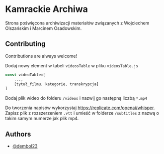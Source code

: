 # Kamrackie Archiwa
Strona poświęcona archiwizacji materiałów związanych z Wojciechem Olszańskim i Marcinem Osadowskim.

## Contributing

Contributions are always welcome!

Dodaj nowy element w tabeli `videosTable` w pliku `videosTable.js`

```js
const videoTable=[
    ...,
    [tytuł_filmu, kategorie, transkrypcja]
]
```

Dodaj plik wideo do folderu `/videos` i nazwij go następną liczbą `*.mp4`

Do tworzenia napisów wykorzystaj https://replicate.com/openai/whisper. Zapisz plik z rozszerzeniem `.vtt` i umieść w folderze `/subtitles` z nazwą o takim samym numerze jak plik mp4.
## Authors

- [@dembol23](https://github.com/dembol23)

